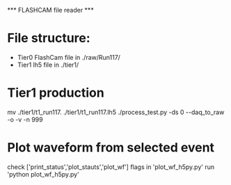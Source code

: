 *** FLASHCAM file reader ***

# File structure:
- Tier0 FlashCam file in ./raw/Run117/
- Tier1 lh5 file      in ./tier1/

# Tier1 production
mv ./tier1/t1_run117. ./tier1/t1_run117.lh5
./process_test.py -ds 0 --daq_to_raw -o -v -n 999

# Plot waveform from selected event
check ['print_status','plot_stauts','plot_wf'] flags in 'plot_wf_h5py.py'
run 'python plot_wf_h5py.py'
